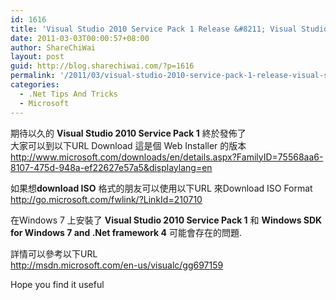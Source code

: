 ```yaml
---
id: 1616
title: 'Visual Studio 2010 Service Pack 1 Release &#8211; Visual Studio 2010 Service Pack 1 發佈了'
date: 2011-03-03T00:00:57+08:00
author: ShareChiWai
layout: post
guid: http://blog.sharechiwai.com/?p=1616
permalink: '/2011/03/visual-studio-2010-service-pack-1-release-visual-studio-2010-service-pack-1-%e7%99%bc%e4%bd%88%e4%ba%86/'
categories:
  - .Net Tips And Tricks
  - Microsoft
---
```

期待以久的 **Visual Studio 2010 Service Pack 1** 終於發佈了  
大家可以到以下URL Download 這是個 Web Installer 的版本  
 <http://www.microsoft.com/downloads/en/details.aspx?FamilyID=75568aa6-8107-475d-948a-ef22627e57a5&displaylang=en>

如果想**download ISO** 格式的朋友可以使用以下URL 來Download ISO Format  
 <http://go.microsoft.com/fwlink/?LinkId=210710>

在Windows 7 上安裝了 **Visual Studio 2010 Service Pack 1** 和 **Windows SDK for Windows 7 and .Net framework 4** 可能會存在的問題.

詳情可以參考以下URL  
<http://msdn.microsoft.com/en-us/visualc/gg697159>

Hope you find it useful
